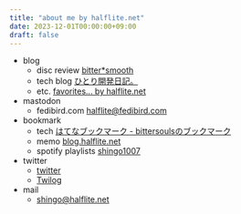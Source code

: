 ```yaml
---
title: "about me by halflite.net"
date: 2023-12-01T00:00:00+09:00
draft: false
---
```


- blog
  - disc review [bitter*smooth](https://bittersmooth.halflite.net/ "bitter*smooth")
  - tech blog [ひとり開発日記。](https://halflite.github.io/techlog/ "ひとり開発日記。")
  - etc. [favorites... by halflite.net](https://favs.halflite.net/ "favorites... by halflite.net")
- mastodon
  - fedibird.com [halflite@fedibird.com](https://fedibird.com/@halflite "halflite@fedibird.com")
- bookmark
  - tech [はてなブックマーク - bittersoulsのブックマーク](http://b.hatena.ne.jp/bittersouls/ "はてなブックマーク - bittersoulsのブックマーク")
  - memo [blog.halflite.net](http://blog.halflite.net/ "blog.halflite.net")
  - spotify playlists [shingo1007](https://open.spotify.com/user/94adu4wv5h59ykv64hed3sl7m "shingo1007")
- twitter
  - [twitter](https://twitter.com/halflite "@halflite")
  - [Twilog](https://twilog.togetter.com/halflite "halflite(@halflite) - Twilog")
- mail
  - [shingo@halflite.net](<mailto:shingo@halflite.net>)